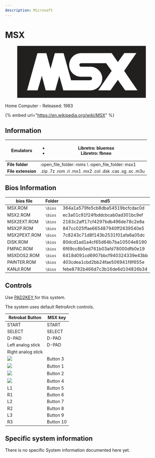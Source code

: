 ```yaml
---
description: Microsoft
---
```


# MSX

<figure><img src="https://raw.githubusercontent.com/fabricecaruso/es-theme-carbon/52ff37c9e265587d006945a2ba695b5a962b3a3d/art/logos/msx1.svg" alt=""><figcaption></figcaption></figure>

Home Computer - Released: 1983

{% embed url="https://en.wikipedia.org/wiki/MSX" %}

## Information

| **Emulators**      | <ul><li>Libretro: bluemsx</li><li>Libretro: fbneo</li></ul> |
| ------------------ | ----------------------------------------------------------- |
| **File folder**    | :open\_file\_folder: roms \ :open\_file\_folder: msx1       |
| **File extension** | .zip .7z .rom .ri .mx1 .mx2 .col .dsk .cas .sg .sc .m3u     |

## Bios Information

| bios file    | Folder  | md5                              |
| ------------ | ------- | -------------------------------- |
| MSX.ROM      | `\bios` | 364a1a579fe5cb8dba54519bcfcdac0d |
| MSX2.ROM     | `\bios` | ec3a01c91f24fbddcbcab0ad301bc9ef |
| MSX2EXT.ROM  | `\bios` | 2183c2aff17cf4297bdb496de78c2e8a |
| MSX2P.ROM    | `\bios` | 847cc025ffae665487940ff2639540e5 |
| MSX2PEXT.ROM | `\bios` | 7c8243c71d8f143b2531f01afa6a05dc |
| DISK.ROM     | `\bios` | 80dcd1ad1a4cf65d64b7ba10504e8190 |
| FMPAC.ROM    | `\bios` | 6f69cc8b5ed761b03afd78000dfb0e19 |
| MSXDOS2.ROM  | `\bios` | 6418d091cd6907bbcf940324339e43bb |
| PAINTER.ROM  | `\bios` | 403cdea1cbd2bb24fae506941f8f655e |
| KANJI.ROM    | `\bios` | febe8782b466d7c3b16de6d104826b34 |

## Controls

Use [PAD2KEY ](../../../controllers/pad2key.md)for this system.

The system uses default RetroArch controls.

| Retrobat Button                                       | MSX key   |
| ----------------------------------------------------- | --------- |
| START                                                 | START     |
| SELECT                                                | SELECT    |
| D-PAD                                                 | D-PAD     |
| Left analog stick                                     | D-PAD     |
| Right analog stick                                    |           |
| ![](<../../../.gitbook/assets/image (2) (1) (1).png>) | Button 3  |
| ![](<../../../.gitbook/assets/image (1) (2) (1).png>) | Button 1  |
| ![](<../../../.gitbook/assets/image (4) (1).png>)     | Button 2  |
| ![](<../../../.gitbook/assets/image (3) (1) (2).png>) | Button 4  |
| L1                                                    | Button 5  |
| R1                                                    | Button 6  |
| L2                                                    | Button 7  |
| R2                                                    | Button 8  |
| L3                                                    | Button 9  |
| R3                                                    | Button 10 |

## Specific system information

There is no specific System information documented here yet.
